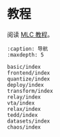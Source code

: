 # 教程

阅读 [MLC 教程](https://mlc.ai/zh/index.html)。

```{toctree}
:caption: 导航
:maxdepth: 5

basic/index
frontend/index
quantize/index
deploy/index
transform/index
relay/index
vta/index
relax/index
tedd/index
datasets/index
chaos/index
```
